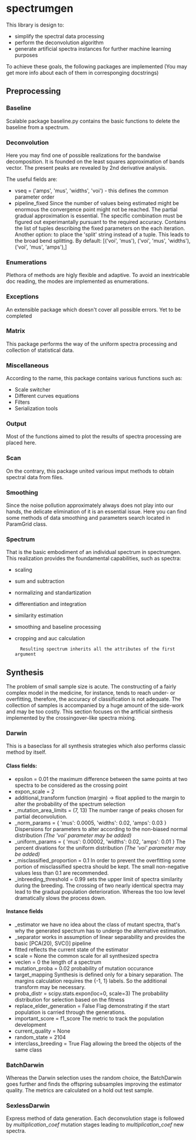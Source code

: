 # spectrumgen

This library is design to:
* simplify the spectral data processing
* perform the deconvolution algorithm
* generate artificial spectra instances for further machine learning purposes

To achieve these goals, the following packages are implemented (You  may get more info about each of them in corresponging docstrings)
## Preprocessing
### Baseline
Scalable package baseline.py contains the basic functions to delete the baseline from a spectrum.
### Deconvolution
Here you may find one of possible realizations for the bandwise decomposition. It is founded on the least squares approximation of bands vector. The present peaks are revealed by 2nd derivative analysis.

The useful fields are:
* vseq = ('amps',  'mus', 'widths', 'voi') - this defines the common parameter order
* pipeline_fixed
  Since the number of values being estimated might be enormous the convergence point might not be reached. The partial gradual approximation is essential. The specific combination must be figured out experimantally pursuant to the required accuracy.
  Contains the list of tuples describing the fixed parameters on the each iteration. Another option: to place the 'split' string instead of a tuple. This leads to the broad bend splitting.
  By default: 
        [('voi', 'mus'),
        ('voi', 'mus', 'widths'),
        ('voi', 'mus', 'amps'),]
    
### Enumerations
Plethora of methods are higly flexible and adaptive. To avoid an inextricable doc reading, the modes are implemented as enumerations.
### Exceptions
An extensible package which doesn't cover all possible errors. Yet to be completed
### Matrix 
This package performs the way of the uniform spectra processing and collection of statistical data.
### Miscellaneous 
According to the name, this package contains various functions such as:
* Scale switcher
* Different curves equations
* Filters
* Serialization tools
### Output
Most of the functions aimed to plot the results of spectra processing are placed here.
### Scan
On the contrary, this package united various imput methods to obtain spectral data from files.
### Smoothing
Since the noise pollution approximately always does not play into our hands, the delicate elimination of it is an essential issue. Here you can find some methods of data smoothing and parameters search located in ParamGrid class.
### Spectrum
That is the basic embodiment of an individual spectrum in spectrumgen. This realization provides the foundamental capabilities, such as spectra:
* scaling
* sum and subtraction
* normalizing and standartization
* differentiation and integration
* similarity estimation
* smoothing and baseline processing
* cropping and auc calculation

		Resulting spectrum inherits all the attributes of the first argument

## Synthesis
The problem of small sample size is acute. The constructing of a fairly complex model in the medicine, for instance, tends to reach under- or overfitting, therefore, the accuracy of classification is not adequate. The collection of samples is accompanied by a huge amount of the side-work and may be too costly. 
This section focuses on the artificial sinthesis implemented by the crossingover-like spectra mixing.

### Darwin
This is a baseclass for all synthesis strategies which also performs classic method by itself.
#### Class fields:
  * epsilon = 0.01 
    the maximum difference between the same points at two spectra to be considered as the crossing point
  * expon_scale = 2
  * additional_transform 
    function (margin) -> float applied to the margin to alter the probability of the spectrum selection
  * _mutation_area_limits = (7, 13)
    The number range of peaks chosen for partial deconvolution.
  * _norm_params = {
        'mus': 0.0005,
        'widths': 0.02,
        'amps': 0.03
    }
    Dispersions for parameters to alter according to the non-biased normal distribution *(The 'voi' parameter may be added)*
  * _uniform_params = {
        'mus': 0.00002,
        'widths': 0.02,
        'amps': 0.01
    }
    The percent divations for the uniform distribution *(The 'voi' parameter may be added)*
  * _misclassified_proportion = 0.1
    In order to prevent the overfitting some portion of misclassified spectra should be kept. The small non-negative values      less than 0.1 are recommended.
  * _inbreeding_threshold = 0.99
    sets the upper limit of spectra similarity during the breeding. 
    The crossing of two nearly identical spectra may lead to the gradual population deterioration. Whereas the too low level     dramatically slows the process down.

#### Instance fields
  * _estimator
    we have no idea about the class of mutant spectra, that's why the generated spectrum has to undergo the alternative estimation.
  * _separator
    works in assumption of linear separability and provides the basic [PCA(20), SVC()] pipeline
  * fitted
    reflects the current state of the estimator
  * scale = None
    the common scale for all synthesized spectra
  * veclen = 0
    the length of a spectrum
  * mutation_proba = 0.02
    probability of mutation occurance
  * target_mapping
    Synthesis is defined only for a binary separation. The margins calculation requires the {-1, 1} labels. So the additional transform may be necessary.
  * proba_distr = scipy.stats.expon(loc=0, scale=3)
    The probability distribution for selection based on the fitness
  * replace_elder_generation = False
    Flag demonstrating if the start population is carried through the generations.
  * important_score = f1_score
    The metric to track the population development
  * current_quality = None
  * random_state = 2104
  * interclass_breeding = True
    Flag allowing the breed the objects of the same class
### BatchDarwin
Whereas the Darwin selection uses the random choice, the BatchDarwin goes further and finds the offspring subsamples improving the estimator quality. The metrics are calculated on a hold out test sample.

### SexlessDarwin
Express method of data generation. Each deconvolution stage is followed by *multiplication_coef* mutation stages leading to *multiplication_coef* new spectra. 
